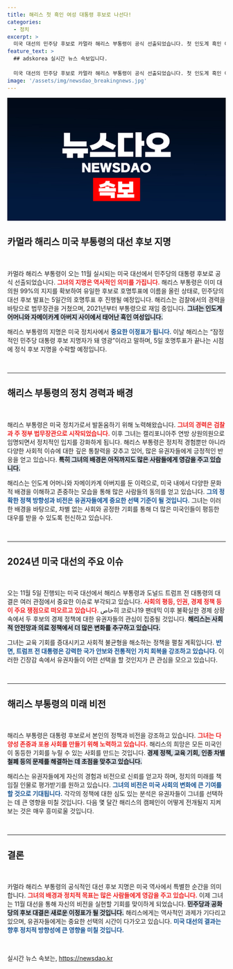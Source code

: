 ```yaml
---
title: 해리스 첫 흑인 여성 대통령 후보로 나선다!
categories:
  - 정치
excerpt: >
  미국 대선의 민주당 후보로 카멀라 해리스 부통령이 공식 선출되었습니다. 첫 인도계 흑인 여성 후보로 역사적인 대결이 펼쳐질 예정입니다. 해리스는 11월 5일, 도널드 트럼프 전 대통령과 맞붙게 됩니다.
feature_text: >
  ## adskorea 실시간 뉴스 속보입니다.

  미국 대선의 민주당 후보로 카멀라 해리스 부통령이 공식 선출되었습니다. 첫 인도계 흑인 여성 후보로 역사적인 대결이 펼쳐질 예정입니다. 해리스는 11월 5일, 도널드 트럼프 전 대통령과 맞붙게 됩니다.
image: '/assets/img/newsdao_breakingnews.jpg'
---
```


<p><img src="/assets/img/newsdao_breakingnews.jpg" alt="adskorea 속보" /></p>

<h2 data-ke-size="size26">카멀라 해리스 미국 부통령의 대선 후보 지명</h2>

<p data-ke-size="size16">&nbsp;</p>

<p>카멀라 해리스 부통령이 오는 11월 실시되는 미국 대선에서 민주당의 대통령 후보로 공식 선출되었습니다. <b><span style="color: #ee2323;">그녀의 지명은 역사적인 의미를 가집니다.</span></b> 해리스 부통령은 이미 대의원 99%의 지지를 확보하여 유일한 후보로 호명투표에 이름을 올린 상태로, 민주당의 대선 후보 발표는 5일간의 호명투표 후 진행될 예정입니다. 해리스는 검찰에서의 경력을 바탕으로 법무장관을 거쳤으며, 2021년부터 부통령으로 재임 중입니다. <b><span style="background-color: #21538527;">그녀는 인도계 어머니와 자메이카계 아버지 사이에서 태어난 흑인 여성입니다.</span></b></p>

<p>해리스 부통령의 지명은 미국 정치사에서 <b><span style="color: #1a5490;">중요한 이정표가 됩니다.</span></b> 이날 해리스는 “잠정적인 민주당 대통령 후보 지명자가 돼 영광”이라고 말하며, 5일 호명투표가 끝나는 시점에 정식 후보 지명을 수락할 예정입니다. <p data-ke-size="size16">&nbsp;</p></p>

<hr />

<h2 data-ke-size="size26">해리스 부통령의 정치 경력과 배경</h2>

<p data-ke-size="size16">&nbsp;</p>

<p>해리스 부통령은 미국 정치가로서 발돋움하기 위해 노력해왔습니다. <b><span style="color: #ee2323;">그녀의 경력은 검찰과 주 정부 법무장관으로 시작되었습니다.</span></b> 이후 그녀는 캘리포니아주 연방 상원의원으로 임명되면서 정치적인 입지를 강화하게 됩니다. 해리스 부통령은 정치적 경험뿐만 아니라 다양한 사회적 이슈에 대한 깊은 통찰력을 갖추고 있어, 많은 유권자들에게 긍정적인 반응을 얻고 있습니다. <b><span style="background-color: #21538527;">특히 그녀의 배경은 아직까지도 많은 사람들에게 영감을 주고 있습니다.</span></b></p>

<p>해리스는 인도계 어머니와 자메이카계 아버지를 둔 이력으로, 미국 내에서 다양한 문화적 배경을 이해하고 존중하는 모습을 통해 많은 사람들의 동의를 얻고 있습니다. <b><span style="color: #1a5490;">그의 정확한 정책 방향성과 비전은 유권자들에게 중요한 선택 기준이 될 것입니다.</span></b> 그녀는 이러한 배경을 바탕으로, 차별 없는 사회와 공정한 기회를 통해 더 많은 미국인들이 평등한 대우를 받을 수 있도록 헌신하고 있습니다. <p data-ke-size="size16">&nbsp;</p></p>

<hr />

<h2 data-ke-size="size26">2024년 미국 대선의 주요 이슈</h2>

<p data-ke-size="size16">&nbsp;</p>

<p>오는 11월 5일 진행되는 미국 대선에서 해리스 부통령과 도널드 트럼프 전 대통령의 대결은 여러 관점에서 중요한 이슈로 부각되고 있습니다. <b><span style="color: #ee2323;">사회의 평등, 인권, 경제 정책 등이 주요 쟁점으로 떠오르고 있습니다.</span></b> خاص히 코로나19 팬데믹 이후 불확실한 경제 상황 속에서 두 후보의 경제 정책에 대한 유권자들의 관심이 집중될 것입니다. <b><span style="background-color: #21538527;">해리스는 사회적 안전망과 의료 정책에서 더 많은 변화를 추구하고 있습니다.</span></b></p>

<p>그녀는 교육 기회를 증대시키고 사회적 불균형을 해소하는 정책을 펼칠 계획입니다. <b><span style="color: #1a5490;">반면, 트럼프 전 대통령은 강력한 국가 안보와 전통적인 가치 회복을 강조하고 있습니다.</span></b> 이러한 긴장감 속에서 유권자들이 어떤 선택을 할 것인지가 큰 관심을 모으고 있습니다. <p data-ke-size="size16">&nbsp;</p></p>

<hr />

<h2 data-ke-size="size26">해리스 부통령의 미래 비전</h2>

<p data-ke-size="size16">&nbsp;</p>

<p>해리스 부통령은 대통령 후보로서 본인의 정책과 비전을 강조하고 있습니다. <b><span style="color: #ee2323;">그녀는 다양성 존중과 포용 사회를 만들기 위해 노력하고 있습니다.</span></b> 해리스의 희망은 모든 미국인이 동등한 기회를 누릴 수 있는 사회를 만드는 것입니다. <b><span style="background-color: #21538527;">경제 정책, 교육 기회, 인종 차별 철폐 등의 문제를 해결하는 데 초점을 맞추고 있습니다.</span></b></p>

<p>해리스는 유권자들에게 자신의 경험과 비전으로 신뢰를 얻고자 하며, 정치의 미래를 책임질 인물로 평가받기를 원하고 있습니다. <b><span style="color: #1a5490;">그녀의 비전은 미국 사회의 변화에 큰 기여를 할 것으로 기대됩니다.</span></b> 각각의 정책에 대한 심도 있는 분석은 유권자들이 그녀를 선택하는 데 큰 영향을 미칠 것입니다. 다음 몇 달간 해리스의 캠페인이 어떻게 전개될지 지켜보는 것은 매우 흥미로울 것입니다. <p data-ke-size="size16">&nbsp;</p></p>

<hr />

<h2 data-ke-size="size26">결론</h2>

<p data-ke-size="size16">&nbsp;</p>

<p>카멀라 해리스 부통령의 공식적인 대선 후보 지명은 미국 역사에서 특별한 순간을 의미합니다. <b><span style="color: #ee2323;">그녀의 배경과 정치적 목표는 많은 사람들에게 영감을 주고 있습니다.</span></b> 이제 그녀는 11월 대선을 통해 자신의 비전을 실현할 기회를 맞이하게 되었습니다. <b><span style="background-color: #21538527;">민주당과 공화당의 후보 대결은 새로운 이정표가 될 것입니다.</span></b> 해리스에게는 역사적인 과제가 기다리고 있으며, 유권자들에게는 중요한 선택의 시간이 다가오고 있습니다. <b><span style="color: #1a5490;">미국 대선의 결과는 향후 정치적 방향성에 큰 영향을 미칠 것입니다.</span></b> <p data-ke-size="size16">&nbsp;</p></p>
실시간 뉴스 속보는, <a href="https://newsdao.kr" rel="dofollow">https://newsdao.kr</a>


